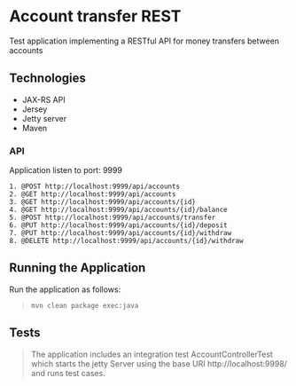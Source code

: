 
# Account transfer REST
Test application implementing a RESTful API for money transfers between accounts

Technologies
------------

* JAX-RS API
* Jersey
* Jetty server
* Maven

### API
Application listen to port: 9999
```
1. @POST http://localhost:9999/api/accounts
2. @GET http://localhost:9999/api/accounts
3. @GET http://localhost:9999/api/accounts/{id}
4. @GET http://localhost:9999/api/accounts/{id}/balance
5. @POST http://localhost:9999/api/accounts/transfer
6. @PUT http://localhost:9999/api/accounts/{id}/deposit
7. @PUT http://localhost:9999/api/accounts/{id}/withdraw
8. @DELETE http://localhost:9999/api/accounts/{id}/withdraw
```


Running the Application
-----------------------

Run the application as follows:
>     mvn clean package exec:java

Tests
-----

> The application includes an integration test AccountControllerTest which starts the jetty Server using the base URI http://localhost:9998/ and runs test cases.


